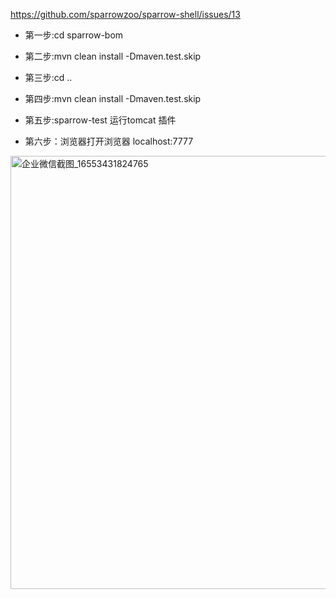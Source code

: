 https://github.com/sparrowzoo/sparrow-shell/issues/13

- 第一步:cd sparrow-bom
- 第二步:mvn clean install -Dmaven.test.skip
- 第三步:cd ..
- 第四步:mvn clean install -Dmaven.test.skip
- 第五步:sparrow-test 运行tomcat 插件

- 第六步：浏览器打开浏览器 localhost:7777



<img width="693" alt="企业微信截图_16553431824765" src="https://user-images.githubusercontent.com/5276088/173972467-eec591c0-70d1-4784-ba2f-4c1a30a20780.png">
